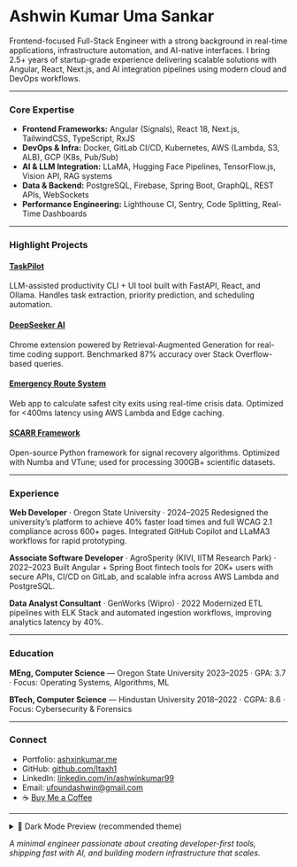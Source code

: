 # Ashwin Kumar Uma Sankar

Frontend-focused Full-Stack Engineer with a strong background in real-time applications, infrastructure automation, and AI-native interfaces. I bring 2.5+ years of startup-grade experience delivering scalable solutions with Angular, React, Next.js, and AI integration pipelines using modern cloud and DevOps workflows.

---

### Core Expertise

* **Frontend Frameworks:** Angular (Signals), React 18, Next.js, TailwindCSS, TypeScript, RxJS
* **DevOps & Infra:** Docker, GitLab CI/CD, Kubernetes, AWS (Lambda, S3, ALB), GCP (K8s, Pub/Sub)
* **AI & LLM Integration:** LLaMA, Hugging Face Pipelines, TensorFlow\.js, Vision API, RAG systems
* **Data & Backend:** PostgreSQL, Firebase, Spring Boot, GraphQL, REST APIs, WebSockets
* **Performance Engineering:** Lighthouse CI, Sentry, Code Splitting, Real-Time Dashboards

---

### Highlight Projects

#### [TaskPilot](https://github.com/Itaxh1/TaskPilot)

LLM-assisted productivity CLI + UI tool built with FastAPI, React, and Ollama. Handles task extraction, priority prediction, and scheduling automation.

#### [DeepSeeker AI](https://github.com/Itaxh1/deepseeker-scrapper-v1)

Chrome extension powered by Retrieval-Augmented Generation for real-time coding support. Benchmarked 87% accuracy over Stack Overflow-based queries.

#### [Emergency Route System](https://emergency-exit-system-654928681850.us-central1.run.app/)

Web app to calculate safest city exits using real-time crisis data. Optimized for <400ms latency using AWS Lambda and Edge caching.

#### [SCARR Framework](https://github.com/Itaxh1/scarr)

Open-source Python framework for signal recovery algorithms. Optimized with Numba and VTune; used for processing 300GB+ scientific datasets.

---

### Experience

**Web Developer** · Oregon State University · 2024–2025
Redesigned the university’s platform to achieve 40% faster load times and full WCAG 2.1 compliance across 600+ pages. Integrated GitHub Copilot and LLaMA3 workflows for rapid prototyping.

**Associate Software Developer** · AgroSperity (KIVI, IITM Research Park) · 2022–2023
Built Angular + Spring Boot fintech tools for 20K+ users with secure APIs, CI/CD on GitLab, and scalable infra across AWS Lambda and PostgreSQL.

**Data Analyst Consultant** · GenWorks (Wipro) · 2022
Modernized ETL pipelines with ELK Stack and automated ingestion workflows, improving analytics latency by 40%.

---

### Education

**MEng, Computer Science** — Oregon State University
2023–2025 · GPA: 3.7 · Focus: Operating Systems, Algorithms, ML

**BTech, Computer Science** — Hindustan University
2018–2022 · CGPA: 8.6 · Focus: Cybersecurity & Forensics

---

### Connect

* Portfolio: [ashxinkumar.me](https://www.ashxinkumar.me/)
* GitHub: [github.com/Itaxh1](https://github.com/Itaxh1)
* LinkedIn: [linkedin.com/in/ashwinkumar99](https://linkedin.com/in/ashwinkumar99)
* Email: [ufoundashwin@gmail.com](mailto:ufoundashwin@gmail.com)
* ☕ [Buy Me a Coffee](https://buymeacoffee.com/itaxh1)


---

<details>
<summary>🌙 Dark Mode Preview (recommended theme)</summary>

```css
body {
  background-color: #0e1117;
  color: #c9d1d9;
  font-family: 'Fira Code', monospace;
}
a {
  color: #58a6ff;
}
```

</details>

*A minimal engineer passionate about creating developer-first tools, shipping fast with AI, and building modern infrastructure that scales.*
